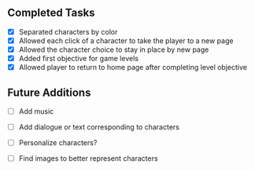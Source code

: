 ## Completed Tasks
- [x] Separated characters by color
- [x] Allowed each click of a character to take the player to a new page
- [x] Allowed the character choice to stay in place by new page
- [x] Added first objective for game levels
- [x] Allowed player to return to home page after completing level objective

## Future Additions
- [ ] Add music
- [ ] Add dialogue or text corresponding to characters
- [ ] Personalize characters?
- [ ] Find images to better represent characters

